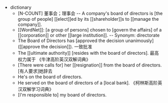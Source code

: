 - dictionary 
    - [N-COUNT] 董事会；理事会 -- A company's board of directors is [the group of people] [[elect]]ed by its [[shareholder]]s to [[manage the company]].
    - [[WordNet]]: [a group of persons] chosen to [govern the affairs] of a [[corporation]] or other [[large institution]]. -- Synonym: directorate
    - The Board of Directors has [approved the decision unanimously]([[approve the decision]]). 一致批准
    - The [[ultimate authority]] [resides with the board of directors]. 最高权力属于 《牛津高阶英汉双解词典》
    - [There were calls for] her [[resignation]] from the board of directors. [有人要求]她辞去
    - He's on the board of directors. 
    - He served on the board of directors of a [local bank]. 《柯林斯高阶英汉双解学习词典》
    - [I'm responsible to] my board of directors.
